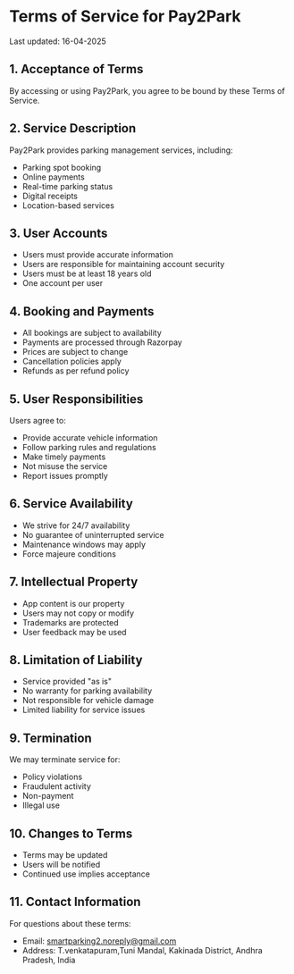 # Terms of Service for Pay2Park

Last updated: 16-04-2025

## 1. Acceptance of Terms
By accessing or using Pay2Park, you agree to be bound by these Terms of Service.

## 2. Service Description
Pay2Park provides parking management services, including:
- Parking spot booking
- Online payments
- Real-time parking status
- Digital receipts
- Location-based services

## 3. User Accounts
- Users must provide accurate information
- Users are responsible for maintaining account security
- Users must be at least 18 years old
- One account per user

## 4. Booking and Payments
- All bookings are subject to availability
- Payments are processed through Razorpay
- Prices are subject to change
- Cancellation policies apply
- Refunds as per refund policy

## 5. User Responsibilities
Users agree to:
- Provide accurate vehicle information
- Follow parking rules and regulations
- Make timely payments
- Not misuse the service
- Report issues promptly

## 6. Service Availability
- We strive for 24/7 availability
- No guarantee of uninterrupted service
- Maintenance windows may apply
- Force majeure conditions

## 7. Intellectual Property
- App content is our property
- Users may not copy or modify
- Trademarks are protected
- User feedback may be used

## 8. Limitation of Liability
- Service provided "as is"
- No warranty for parking availability
- Not responsible for vehicle damage
- Limited liability for service issues

## 9. Termination
We may terminate service for:
- Policy violations
- Fraudulent activity
- Non-payment
- Illegal use

## 10. Changes to Terms
- Terms may be updated
- Users will be notified
- Continued use implies acceptance

## 11. Contact Information
For questions about these terms:
- Email: smartparking2.noreply@gmail.com
- Address: T.venkatapuram,Tuni Mandal, Kakinada District, Andhra Pradesh, India  
